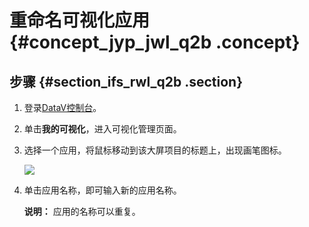 # 重命名可视化应用 {#concept_jyp_jwl_q2b .concept}

## 步骤 {#section_ifs_rwl_q2b .section}

1.  登录[DataV控制台](https://datav.aliyun.com/)。
2.  单击**我的可视化**，进入可视化管理页面。
3.  选择一个应用，将鼠标移动到该大屏项目的标题上，出现画笔图标。

    ![](http://static-aliyun-doc.oss-cn-hangzhou.aliyuncs.com/assets/img/16548/15584349368019_zh-CN.png)

4.  单击应用名称，即可输入新的应用名称。

    **说明：** 应用的名称可以重复。


